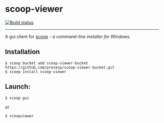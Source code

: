scoop-viewer
=

[![Build status](https://ci.appveyor.com/api/projects/status/hlkmvdo8r6nypgc9?svg=true)](https://ci.appveyor.com/project/prezesp/scoop-viewer)

---

A gui client for [scoop](http://scoop.sh) - _a command-line installer for Windows_.


Installation
-
```
$ scoop bucket add scoop-viewer-bucket https://github.com/prezesp/scoop-viewer-bucket.git
$ scoop install scoop-viewer
```

Launch:
-
```
$ scoop gui
```

or 
```
$ scoopviewer
```


